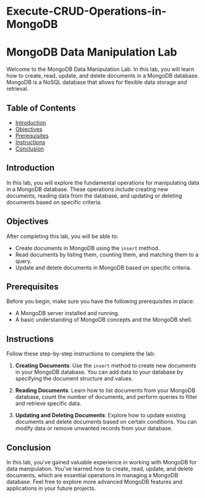 # Execute-CRUD-Operations-in-MongoDB

# MongoDB Data Manipulation Lab

Welcome to the MongoDB Data Manipulation Lab. In this lab, you will learn how to create, read, update, and delete documents in a MongoDB database. MongoDB is a NoSQL database that allows for flexible data storage and retrieval.

## Table of Contents
- [Introduction](#introduction)
- [Objectives](#objectives)
- [Prerequisites](#prerequisites)
- [Instructions](#instructions)
- [Conclusion](#conclusion)

## Introduction

In this lab, you will explore the fundamental operations for manipulating data in a MongoDB database. These operations include creating new documents, reading data from the database, and updating or deleting documents based on specific criteria.

## Objectives

After completing this lab, you will be able to:

- Create documents in MongoDB using the `insert` method.
- Read documents by listing them, counting them, and matching them to a query.
- Update and delete documents in MongoDB based on specific criteria.

## Prerequisites

Before you begin, make sure you have the following prerequisites in place:

- A MongoDB server installed and running.
- A basic understanding of MongoDB concepts and the MongoDB shell.

## Instructions

Follow these step-by-step instructions to complete the lab:

1. **Creating Documents**: Use the `insert` method to create new documents in your MongoDB database. You can add data to your database by specifying the document structure and values.

2. **Reading Documents**: Learn how to list documents from your MongoDB database, count the number of documents, and perform queries to filter and retrieve specific data.

3. **Updating and Deleting Documents**: Explore how to update existing documents and delete documents based on certain conditions. You can modify data or remove unwanted records from your database.

## Conclusion

In this lab, you've gained valuable experience in working with MongoDB for data manipulation. You've learned how to create, read, update, and delete documents, which are essential operations in managing a MongoDB database. Feel free to explore more advanced MongoDB features and applications in your future projects.

